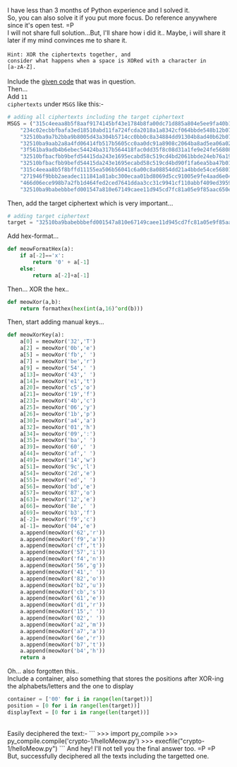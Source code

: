 I have less than 3 months of Python experience and I solved it. <br>
So, you can also solve it if you put more focus. Do reference anyywhere since it's open test. =P <br>
I will not share full solution...But, I'll share how i did it.. Maybe, i will share it later if my mind convinces me to share it.
<br> <br>
<code>Hint: XOR the ciphertexts together, and consider what happens when a space is XORed with a character in [a-zA-Z].</code>
<br><br>
Include the <a href="https://github.com/ashumeow/cryptography-I/blob/master/week-1/assignments/_ExtraCredit/ProgrammingAssignment.md">given code</a> that was in question. <br>
Then... <br>
Add <code>11 ciphertexts</code> under <code>MSGS</code> like this:-
```py
# adding all ciphertexts including the target ciphertext
MSGS = ("315c4eeaa8b5f8aaf9174145bf43e1784b8fa00dc71d885a804e5ee9fa40b16349c146fb778cdf2d3aff021dfff5b403b510d0d0455468aeb98622b137dae857553ccd8883a7bc37520e06e515d22c954eba5025b8cc57ee59418ce7dc6bc41556bdb36bbca3e8774301fbcaa3b83b220809560987815f65286764703de0f3d524400a19b159610b11ef3e",
    "234c02ecbbfbafa3ed18510abd11fa724fcda2018a1a8342cf064bbde548b12b07df44ba7191d9606ef4081ffde5ad46a5069d9f7f543bedb9c861bf29c7e205132eda9382b0bc2c5c4b45f919cf3a9f1cb74151f6d551f4480c82b2cb24cc5b028aa76eb7b4ab24171ab3cdadb8356f",
    "32510ba9a7b2bba9b8005d43a304b5714cc0bb0c8a34884dd91304b8ad40b62b07df44ba6e9d8a2368e51d04e0e7b207b70b9b8261112bacb6c866a232dfe257527dc29398f5f3251a0d47e503c66e935de81230b59b7afb5f41afa8d661cb",
    "32510ba9aab2a8a4fd06414fb517b5605cc0aa0dc91a8908c2064ba8ad5ea06a029056f47a8ad3306ef5021eafe1ac01a81197847a5c68a1b78769a37bc8f4575432c198ccb4ef63590256e305cd3a9544ee4160ead45aef520489e7da7d835402bca670bda8eb775200b8dabbba246b130f040d8ec6447e2c767f3d30ed81ea2e4c1404e1315a1010e7229be6636aaa",
    "3f561ba9adb4b6ebec54424ba317b564418fac0dd35f8c08d31a1fe9e24fe56808c213f17c81d9607cee021dafe1e001b21ade877a5e68bea88d61b93ac5ee0d562e8e9582f5ef375f0a4ae20ed86e935de81230b59b73fb4302cd95d770c65b40aaa065f2a5e33a5a0bb5dcaba43722130f042f8ec85b7c2070",
    "32510bfbacfbb9befd54415da243e1695ecabd58c519cd4bd2061bbde24eb76a19d84aba34d8de287be84d07e7e9a30ee714979c7e1123a8bd9822a33ecaf512472e8e8f8db3f9635c1949e640c621854eba0d79eccf52ff111284b4cc61d11902aebc66f2b2e436434eacc0aba938220b084800c2ca4e693522643573b2c4ce35050b0cf774201f0fe52ac9f26d71b6cf61a711cc229f77ace7aa88a2f19983122b11be87a59c355d25f8e4",
    "32510bfbacfbb9befd54415da243e1695ecabd58c519cd4bd90f1fa6ea5ba47b01c909ba7696cf606ef40c04afe1ac0aa8148dd066592ded9f8774b529c7ea125d298e8883f5e9305f4b44f915cb2bd05af51373fd9b4af511039fa2d96f83414aaaf261bda2e97b170fb5cce2a53e675c154c0d9681596934777e2275b381ce2e40582afe67650b13e72287ff2270abcf73bb028932836fbdecfecee0a3b894473c1bbeb6b4913a536ce4f9b13f1efff71ea313c8661dd9a4ce",
    "315c4eeaa8b5f8bffd11155ea506b56041c6a00c8a08854dd21a4bbde54ce56801d943ba708b8a3574f40c00fff9e00fa1439fd0654327a3bfc860b92f89ee04132ecb9298f5fd2d5e4b45e40ecc3b9d59e9417df7c95bba410e9aa2ca24c5474da2f276baa3ac325918b2daada43d6712150441c2e04f6565517f317da9d3",
    "271946f9bbb2aeadec111841a81abc300ecaa01bd8069d5cc91005e9fe4aad6e04d513e96d99de2569bc5e50eeeca709b50a8a987f4264edb6896fb537d0a716132ddc938fb0f836480e06ed0fcd6e9759f40462f9cf57f4564186a2c1778f1543efa270bda5e933421cbe88a4a52222190f471e9bd15f652b653b7071aec59a2705081ffe72651d08f822c9ed6d76e48b63ab15d0208573a7eef027",
    "466d06ece998b7a2fb1d464fed2ced7641ddaa3cc31c9941cf110abbf409ed39598005b3399ccfafb61d0315fca0a314be138a9f32503bedac8067f03adbf3575c3b8edc9ba7f537530541ab0f9f3cd04ff50d66f1d559ba520e89a2cb2a83",
    "32510ba9babebbbefd001547a810e67149caee11d945cd7fc81a05e9f85aac650e9052ba6a8cd8257bf14d13e6f0a803b54fde9e77472dbff89d71b57bddef121336cb85ccb8f3315f4b52e301d16e9f52f904")
```
Then, add the target ciphertext which is very important...
```py
# adding target ciphertext
target = "32510ba9babebbbefd001547a810e67149caee11d945cd7fc81a05e9f85aac650e9052ba6a8cd8257bf14d13e6f0a803b54fde9e77472dbff89d71b57bddef121336cb85ccb8f3315f4b52e301d16e9f52f904"
```
Add hex-format...
```py
def meowFormatHex(a):
    if a[-2]=='x':
        return '0' + a[-1]
    else:
        return a[-2]+a[-1]
```
Then... XOR the hex.. 
```py
def meowXor(a,b):
    return formathex(hex(int(a,16)^ord(b)))
```
Then, start adding manual keys...
```py
def meowXorKey(a):
    a[0] = meowXor('32','T')
    a[2] = meowXor('0b','e')
    a[5] = meowXor('fb',' ')
    a[7] = meowXor('be','r')
    a[9] = meowXor('54',' ')
    a[13]= meowXor('43',' ')
    a[14]= meowXor('e1','t')
    a[20]= meowXor('c5','o')
    a[21]= meowXor('19','f')
    a[23]= meowXor('4b','c')
    a[25]= meowXor('06','y')
    a[26]= meowXor('1b','p')
    a[30]= meowXor('a4','a')
    a[32]= meowXor('01','h')
    a[34]= meowXor('09',':')
    a[35]= meowXor('ba',' ')
    a[39]= meowXor('60',' ')
    a[44]= meowXor('af',' ')
    a[49]= meowXor('14','w')
    a[51]= meowXor('9c','l')
    a[54]= meowXor('2d','e')
    a[55]= meowXor('ed',' ')
    a[56]= meowXor('bd','e')
    a[57]= meowXor('87','o')
    a[63]= meowXor('12','e')
    a[66]= meowXor('8e',' ')
    a[69]= meowXor('b3','f')
    a[-2]= meowXor('f9','c')
    a[-1]= meowXor('04','e')
    a.append(meowXor('62','r'))
    a.append(meowXor('f9','a'))
    a.append(meowXor('cf','t'))
    a.append(meowXor('57','i'))
    a.append(meowXor('f4','n'))
    a.append(meowXor('56','g'))
    a.append(meowXor('41',' '))
    a.append(meowXor('82','o'))
    a.append(meowXor('b2','u'))
    a.append(meowXor('cb','s'))
    a.append(meowXor('61','e'))
    a.append(meowXor('d1','r'))
    a.append(meowXor('15',' '))
    a.append(meowXor('02',' '))
    a.append(meowXor('a2','m'))
    a.append(meowXor('a7','a'))
    a.append(meowXor('6e','r'))
    a.append(meowXor('b7','t'))
    a.append(meowXor('b4','h'))
    return a
```
Oh... also forgotten this.. <br>
Include a container, also something that stores the positions after XOR-ing the alphabets/letters and the one to display
```py
container = ['00' for i in range(len(target))]
position = [0 for i in range(len(target))]
displayText = [0 for i in range(len(target))]
```
<br>
Easily deciphered the text:-
```
>>> import py_compile
>>> py_compile.compile('crypto-1/helloMeow.py')
>>> execfile("crypto-1/helloMeow.py")
```
And hey! I'll not tell you the final answer too. =P =P<br>
But, successfully deciphered all the texts including the targetted one.
